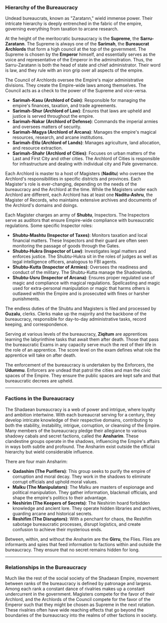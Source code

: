 
### Hierarchy of the Bureaucracy
Undead bureaucrats, known as "Zaratann," wield immense power. Their intricate hierarchy is deeply entrenched in the fabric of the empire, governing everything from taxation to arcane research.

At the height of the meritocratic bureaucracy is the **Supreme**, the **Sarru-Zaratann**. The Supreme is always one of the **Sarimah**, the **Bureaucrat Archlords** that form a high council at the top of the government. The Supreme is chosen by the **Emperor** himself, and essentially serves as the voice and representative of the Emperor in the adminsitration. Thus, the Sarru-Zaratann is both the head of state and chief administrator. Their word is law, and they rule with an iron grip over all aspects of the empire.

The Council of Archlords oversee the Empire's major administrative divisions. They create the Empire-wide laws among themselves. The Council acts as a check to the power of the Supreme and vice-versa.
- **Sarimah-Kasu (Archlord of Coin)**: Responsible for managing the empire's finances, taxation, and trade agreements.
- **Sarimah-Shur (Archlord of Law)**: Ensures that laws are upheld and justice is served throughout the empire.
- **Sarimah-Nakar (Archlord of Defense)**: Commands the imperial armies and oversees matters of security.
- **Sarimah-Magya (Archlord of Arcana)**: Manages the empire's magical resources, research, and arcane institutions.
- **Sarimah-Etlu (Archlord of Lands)**: Manages agriculture, land allocation, and resource extraction.
- **Sarimah-Shahr (Archlord of Cities)**: Focuses on urban matters of the Last and First City and other cities. The Archlord of Cities is responsible for infrastructure and dealing with individual city and Pale governance.

Each Archlord is master to a host of Magisters (**Naditu**) who oversee the Archlord's responsibilities in specific districts and provinces. Each Magister's role is ever-changing, depending on the needs of the bureaucracy and the Archlord at the time. While the Magisters under each Archlord are different, each Archlord has at least one **Naditu-Ashru**, the Magister of Records, who maintains extensive archives and documents of the Archlord's domains and doings.

Each Magister charges an army of **Shubtu**, Inspectors. The Inspectors serve as auditors that ensure Empire-wide compliance with bureaucratic regulations.
Some specific Inspector roles:
- **Shubtu-Mashtu (Inspector of Taxes)**: Monitors taxation and local financial matters. These Inspectors and their guard are often seen monitoring the passage of goods through the Gates.
- **Shubtu-Hukra (Inspector of Law)**: Investigates legal matters and enforces justice. The Shubtu-Hukra sit in the roles of judges as well as legal intelligence officers, analogous to FBI agents.
- **Shubtu-Kutta (Inspector of Armies)**: Oversees the readiness and conduct of the military. The Shubtu-Kutta manage the Shadowlands.
- **Shubtu-Usru (Inspector of Arcana)**: Ensures proper regulated use of magic and compliance with magical regulations. Spellcasting and magic used for extra-personal manipulation or magic that harms others is outlawed within the Empire and is prosecuted with fines or harsher punishments.

The endless duties of the Shubtu and Magisters is filed and processed by **Guzalu**, clerks. Clerks make up the majority and the backbone of the bureaucracy, responsible for day-to-day administrative tasks, record keeping, and correspondence.

Serving at various levels of the bureaucracy, **Ziqitum** are apprentices learning the labyrinthine tasks that await them after death. Those that pass the bureaucratic Exams in any capacity serve much the rest of their life in the role of an apprentice. The score level on the exam defines what role the apprentice will take on after death.

The enforcement of the bureaucracy is undertaken by the Enforcers, the **Udummu**. Enforcers are undead that patrol the cities and man the civic spaces of the Empire. They ensure the public spaces are kept safe and that bureaucratic decrees are upheld.

---
### Factions in the Bureaucracy
The Shadaean bureaucracy is a web of power and intrigue, where loyalty and ambition intertwine. With each bureaucrat serving for a century, they develop intricate knowledge of their respective domains, contributing to both the stability, instability, intrigue, corruption, or cleansing of the Empire. Many members of the bureaucracy pledge their allegiance to various shadowy cabals and secret factions, called the **Ansharim**. These clandestine groups operate in the shadows, influencing the Empire's affairs in ways both subtle and profound. The Ansharim exist outside the official hierarchy but wield considerable influence.

There are four main Ansharim:
- **Qadashim (The Purifiers)**: This group seeks to purify the empire of corruption and moral decay. They work in the shadows to eliminate corrupt officials and uphold moral values.
- **Malku (The Manipulators)**: The Malku are masters of espionage and political manipulation. They gather information, blackmail officials, and shape the empire's politics to their advantage.
- **Neshirim (The Keepers of Secrets)**: The Neshirim hoard forbidden knowledge and ancient lore. They operate hidden libraries and archives, guarding arcane and historical secrets.
- **Reshifim (The Disruptors)**: With a penchant for chaos, the Reshifim sabotage bureaucratic processes, disrupt logistics, and create confusion to achieve their mysterious ends.

Between, within, and without the Ansharim are the **Girru**, the Flies. Flies are informants and spies that feed information to factions within and outside the bureaucracy. They ensure that no secret remains hidden for long.

---
### Relationships in the Bureaucracy

Much like the rest of the social society of the Shadaean Empire, movement between ranks of the bureaucracy is defined by patronage and largess. Among each rank a constant dance of rivalries makes up a constant undercurrent in the government. Magisters compete for the favor of their Archlord, and the Archlords of the Council compete for the favor of the Emperor such that they might be chosen as Supreme in the next rotation. These rivalries often have wide reaching effects that go beyond the boundaries of the bureaucracy into the realms of other factions in society.